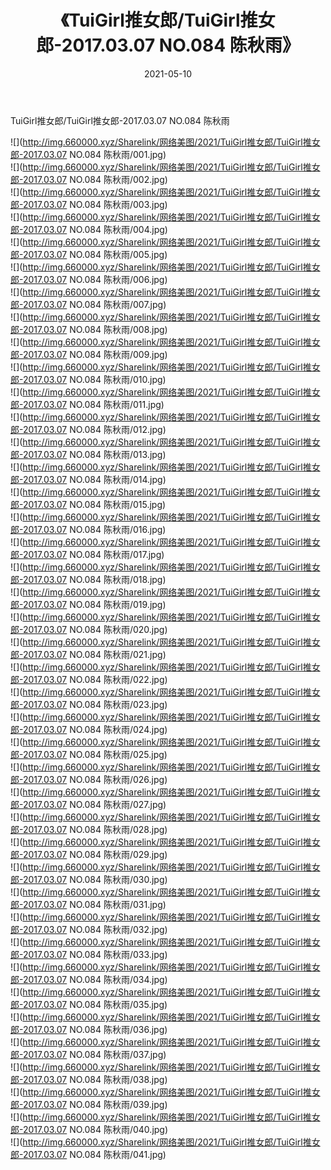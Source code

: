 ﻿---
layout: post
title:  《TuiGirl推女郎/TuiGirl推女郎-2017.03.07 NO.084 陈秋雨》
date:   2021-05-10
img: http://img.660000.xyz/Sharelink/网络美图/2021/TuiGirl推女郎/TuiGirl推女郎-2017.03.07 NO.084 陈秋雨/000.jpg
categories: [美女, 清纯, 唯美]
---

TuiGirl推女郎/TuiGirl推女郎-2017.03.07 NO.084 陈秋雨

 ![](http://img.660000.xyz/Sharelink/网络美图/2021/TuiGirl推女郎/TuiGirl推女郎-2017.03.07 NO.084 陈秋雨/001.jpg) <br>![](http://img.660000.xyz/Sharelink/网络美图/2021/TuiGirl推女郎/TuiGirl推女郎-2017.03.07 NO.084 陈秋雨/002.jpg) <br>![](http://img.660000.xyz/Sharelink/网络美图/2021/TuiGirl推女郎/TuiGirl推女郎-2017.03.07 NO.084 陈秋雨/003.jpg) <br>![](http://img.660000.xyz/Sharelink/网络美图/2021/TuiGirl推女郎/TuiGirl推女郎-2017.03.07 NO.084 陈秋雨/004.jpg) <br>![](http://img.660000.xyz/Sharelink/网络美图/2021/TuiGirl推女郎/TuiGirl推女郎-2017.03.07 NO.084 陈秋雨/005.jpg) <br>![](http://img.660000.xyz/Sharelink/网络美图/2021/TuiGirl推女郎/TuiGirl推女郎-2017.03.07 NO.084 陈秋雨/006.jpg) <br>![](http://img.660000.xyz/Sharelink/网络美图/2021/TuiGirl推女郎/TuiGirl推女郎-2017.03.07 NO.084 陈秋雨/007.jpg) <br>![](http://img.660000.xyz/Sharelink/网络美图/2021/TuiGirl推女郎/TuiGirl推女郎-2017.03.07 NO.084 陈秋雨/008.jpg) <br>![](http://img.660000.xyz/Sharelink/网络美图/2021/TuiGirl推女郎/TuiGirl推女郎-2017.03.07 NO.084 陈秋雨/009.jpg) <br>![](http://img.660000.xyz/Sharelink/网络美图/2021/TuiGirl推女郎/TuiGirl推女郎-2017.03.07 NO.084 陈秋雨/010.jpg) <br>![](http://img.660000.xyz/Sharelink/网络美图/2021/TuiGirl推女郎/TuiGirl推女郎-2017.03.07 NO.084 陈秋雨/011.jpg) <br>![](http://img.660000.xyz/Sharelink/网络美图/2021/TuiGirl推女郎/TuiGirl推女郎-2017.03.07 NO.084 陈秋雨/012.jpg) <br>![](http://img.660000.xyz/Sharelink/网络美图/2021/TuiGirl推女郎/TuiGirl推女郎-2017.03.07 NO.084 陈秋雨/013.jpg) <br>![](http://img.660000.xyz/Sharelink/网络美图/2021/TuiGirl推女郎/TuiGirl推女郎-2017.03.07 NO.084 陈秋雨/014.jpg) <br>![](http://img.660000.xyz/Sharelink/网络美图/2021/TuiGirl推女郎/TuiGirl推女郎-2017.03.07 NO.084 陈秋雨/015.jpg) <br>![](http://img.660000.xyz/Sharelink/网络美图/2021/TuiGirl推女郎/TuiGirl推女郎-2017.03.07 NO.084 陈秋雨/016.jpg) <br>![](http://img.660000.xyz/Sharelink/网络美图/2021/TuiGirl推女郎/TuiGirl推女郎-2017.03.07 NO.084 陈秋雨/017.jpg) <br>![](http://img.660000.xyz/Sharelink/网络美图/2021/TuiGirl推女郎/TuiGirl推女郎-2017.03.07 NO.084 陈秋雨/018.jpg) <br>![](http://img.660000.xyz/Sharelink/网络美图/2021/TuiGirl推女郎/TuiGirl推女郎-2017.03.07 NO.084 陈秋雨/019.jpg) <br>![](http://img.660000.xyz/Sharelink/网络美图/2021/TuiGirl推女郎/TuiGirl推女郎-2017.03.07 NO.084 陈秋雨/020.jpg) <br>![](http://img.660000.xyz/Sharelink/网络美图/2021/TuiGirl推女郎/TuiGirl推女郎-2017.03.07 NO.084 陈秋雨/021.jpg) <br>![](http://img.660000.xyz/Sharelink/网络美图/2021/TuiGirl推女郎/TuiGirl推女郎-2017.03.07 NO.084 陈秋雨/022.jpg) <br>![](http://img.660000.xyz/Sharelink/网络美图/2021/TuiGirl推女郎/TuiGirl推女郎-2017.03.07 NO.084 陈秋雨/023.jpg) <br>![](http://img.660000.xyz/Sharelink/网络美图/2021/TuiGirl推女郎/TuiGirl推女郎-2017.03.07 NO.084 陈秋雨/024.jpg) <br>![](http://img.660000.xyz/Sharelink/网络美图/2021/TuiGirl推女郎/TuiGirl推女郎-2017.03.07 NO.084 陈秋雨/025.jpg) <br>![](http://img.660000.xyz/Sharelink/网络美图/2021/TuiGirl推女郎/TuiGirl推女郎-2017.03.07 NO.084 陈秋雨/026.jpg) <br>![](http://img.660000.xyz/Sharelink/网络美图/2021/TuiGirl推女郎/TuiGirl推女郎-2017.03.07 NO.084 陈秋雨/027.jpg) <br>![](http://img.660000.xyz/Sharelink/网络美图/2021/TuiGirl推女郎/TuiGirl推女郎-2017.03.07 NO.084 陈秋雨/028.jpg) <br>![](http://img.660000.xyz/Sharelink/网络美图/2021/TuiGirl推女郎/TuiGirl推女郎-2017.03.07 NO.084 陈秋雨/029.jpg) <br>![](http://img.660000.xyz/Sharelink/网络美图/2021/TuiGirl推女郎/TuiGirl推女郎-2017.03.07 NO.084 陈秋雨/030.jpg) <br>![](http://img.660000.xyz/Sharelink/网络美图/2021/TuiGirl推女郎/TuiGirl推女郎-2017.03.07 NO.084 陈秋雨/031.jpg) <br>![](http://img.660000.xyz/Sharelink/网络美图/2021/TuiGirl推女郎/TuiGirl推女郎-2017.03.07 NO.084 陈秋雨/032.jpg) <br>![](http://img.660000.xyz/Sharelink/网络美图/2021/TuiGirl推女郎/TuiGirl推女郎-2017.03.07 NO.084 陈秋雨/033.jpg) <br>![](http://img.660000.xyz/Sharelink/网络美图/2021/TuiGirl推女郎/TuiGirl推女郎-2017.03.07 NO.084 陈秋雨/034.jpg) <br>![](http://img.660000.xyz/Sharelink/网络美图/2021/TuiGirl推女郎/TuiGirl推女郎-2017.03.07 NO.084 陈秋雨/035.jpg) <br>![](http://img.660000.xyz/Sharelink/网络美图/2021/TuiGirl推女郎/TuiGirl推女郎-2017.03.07 NO.084 陈秋雨/036.jpg) <br>![](http://img.660000.xyz/Sharelink/网络美图/2021/TuiGirl推女郎/TuiGirl推女郎-2017.03.07 NO.084 陈秋雨/037.jpg) <br>![](http://img.660000.xyz/Sharelink/网络美图/2021/TuiGirl推女郎/TuiGirl推女郎-2017.03.07 NO.084 陈秋雨/038.jpg) <br>![](http://img.660000.xyz/Sharelink/网络美图/2021/TuiGirl推女郎/TuiGirl推女郎-2017.03.07 NO.084 陈秋雨/039.jpg) <br>![](http://img.660000.xyz/Sharelink/网络美图/2021/TuiGirl推女郎/TuiGirl推女郎-2017.03.07 NO.084 陈秋雨/040.jpg) <br>![](http://img.660000.xyz/Sharelink/网络美图/2021/TuiGirl推女郎/TuiGirl推女郎-2017.03.07 NO.084 陈秋雨/041.jpg) <br>